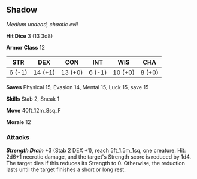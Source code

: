 ## Shadow

*Medium undead, chaotic evil*

**Hit Dice** 3 (13 3d8)

**Armor Class** 12

| STR     | DEX     | CON     | INT     | WIS     | CHA     |
|---------|---------|---------|---------|---------|---------|
|  6 (-1) | 14 (+1) | 13 (+0) |  6 (-1) | 10 (+0) |  8 (+0) |

**Saves** Physical 15, Evasion 14, Mental 15, Luck 15, save 15

**Skills** Stab 2, Sneak 1

**Move** 40ft\_12m\_8sq\_F

**Morale** 12

### Attacks

***Strength Drain*** +3 (Stab 2 DEX +1), reach 5ft\_1.5m\_1sq, one creature. Hit: 2d6+1 necrotic damage, and the target's Strength score is reduced by 1d4. The target dies if this reduces its Strength to 0. Otherwise, the reduction lasts until the target finishes a short or long rest.

